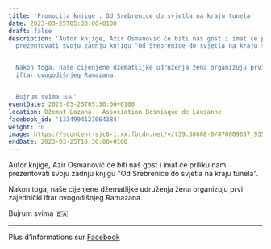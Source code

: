 ```yaml
---
title: 'Promocija knjige : Od Srebrenice do svjetla na kraju tunela'
date: 2023-03-25T05:30:00+0100
draft: false
description: 'Autor knjige, Azir Osmanović će biti naš gost i imat će priliku nam
  prezentovati svoju zadnju knjigu "Od Srebrenice do svjetla na kraju tunela".


  Nakon toga, naše cijenjene džematlijke udruženja žena organizuju prvi zajednički
  iftar ovogodišnjeg Ramazana.


  Bujrum svima 🇧🇦'
eventDate: 2023-03-25T05:30:00+0100
location: Džemat Lozana - Association Bosniaque de Lausanne
facebook_id: '1334994127064384'
weight: 30
image: https://scontent-sjc6-1.xx.fbcdn.net/v/t39.30808-6/476009657_935496042044329_8178626072168630847_n.jpg?_nc_cat=101&ccb=1-7&_nc_sid=9e60e4&_nc_ohc=xBpN7zEMn7sQ7kNvwG3435p&_nc_oc=Adkh76-pktSOnZH7TDwQICzjurVRgp2Al2vzDDqEhiYE2WfRmmnVNVD7_ciWPn7_sks&_nc_zt=23&_nc_ht=scontent-sjc6-1.xx&edm=ABTKTjYEAAAA&_nc_gid=wp4C6dthkCzcnNm-SOxBXw&oh=00_AfVKQZez06SkbvxqaUK3FNZ64bgR03mygDa6xHwAlQf7_Q&oe=689F2B1C
endDate: 2023-03-25T18:30:00+0100
---
```


Autor knjige, Azir Osmanović će biti naš gost i imat će priliku nam prezentovati svoju zadnju knjigu "Od Srebrenice do svjetla na kraju tunela".

Nakon toga, naše cijenjene džematlijke udruženja žena organizuju prvi zajednički iftar ovogodišnjeg Ramazana.

Bujrum svima 🇧🇦

---

Plus d'informations sur [Facebook](https://facebook.com/events/1334994127064384)